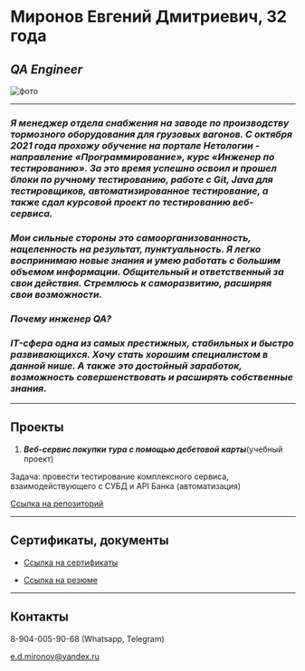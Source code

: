# **Миронов Евгений Дмитриевич**, 32 года
## *QA Engineer*

![фото](https://github.com/MironovED/portfolio_Mironov_ED/blob/master/pic/IMG_6696%202.JPEG)
***
### *Я менеджер отдела снабжения на заводе по производству тормозного оборудования для грузовых вагонов. С октября 2021 года прохожу обучение на портале Нетологии - направление «Программирование», курс «Инженер по тестированию». За это время успешно освоил и прошел блоки по ручному тестированию, работе с Git, Java для тестировщиков, автоматизированное тестирование, а также сдал курсовой проект по тестированию веб-сервиса.*

### *Мои сильные стороны это самоорганизованность, нацеленность на результат, пунктуальность. Я легко воспринимаю новые знания и умею работать с большим объемом информации. Общительный и ответственный за свои действия. Стремлюсь к саморазвитию, расширяя свои возможности.*

### *Почему инженер QA?*

### *IT-сфера одна из самых престижных, стабильных и быстро развивающихся. Хочу стать хорошим специалистом в данной нише. А также это достойный заработок, возможность совершенствовать и расширять собственные знания.*
***

## **Проекты**

1. ***Веб-сервис покупки тура с помощью дебетовой карты***(учебный проект)

Задача: провести тестирование комплексного сервиса, взаимодействующего с СУБД и API Банка (автоматизация)

[Ссылка на репозиторий](https://github.com/MironovED/course_project_0522)



***
## **Сертификаты, документы**

- [Ссылка на сертификаты](https://github.com/MironovED/portfolio_Mironov_ED/tree/master/certificate)

- [Ссылка на резюме](https://github.com/MironovED/portfolio_Mironov_ED/tree/master/docs)

***
## **Контакты**

8-904-005-90-68 (Whatsapp, Telegram)

e.d.mironov@yandex.ru

